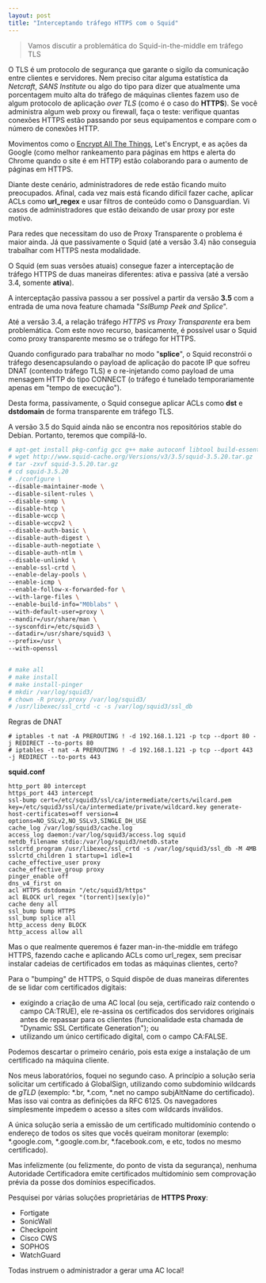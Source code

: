 ```yaml
---
layout: post
title: "Interceptando tráfego HTTPS com o Squid"
---
```


> Vamos discutir a problemática do Squid-in-the-middle em tráfego TLS

O TLS é um protocolo de segurança que garante o sigilo da comunicação entre clientes e servidores. Nem preciso citar alguma estatística da *Netcraft*, *SANS Institute* ou algo do tipo para dizer que atualmente uma porcentagem muito alta do tráfego de máquinas clientes fazem uso de algum protocolo de aplicação *over TLS* (como é o caso do **HTTPS**). Se você administra algum web proxy ou firewall, faça o teste: verifique quantas conexões HTTPS estão passando por seus equipamentos e compare com o número de conexões HTTP.

Movimentos como o [Encrypt All The Things](https://encryptallthethings.net/), Let's Encrypt, e as ações da Google (como melhor rankeamento para páginas em https e alerta do Chrome quando o site é em HTTP) estão colaborando para o aumento de páginas em HTTPS.

Diante deste cenário, administradores de rede estão ficando muito preocupados. Afinal, cada vez mais está ficando difícil  fazer cache, aplicar ACLs como **url_regex** e usar filtros de conteúdo como o Dansguardian. Vi casos de administradores que estão deixando de usar proxy por este motivo.

Para redes que necessitam do uso de Proxy Transparente o problema é maior ainda. Já que passivamente o Squid (até a versão 3.4) não conseguia trabalhar com HTTPS nesta modalidade.

O Squid (em suas versões atuais) consegue fazer a interceptação de tráfego HTTPS de duas maneiras diferentes: ativa e passiva (até a versão 3.4, somente **ativa**).

A interceptação passiva passou a ser possível a partir da versão **3.5** com a entrada de uma nova feature chamada "*SslBump Peek and Splice*".

Até a versão 3.4, a relação tráfego *HTTPS vs Proxy Transparente* era bem problemática. Com este novo recurso, basicamente, é possível usar o Squid como proxy transparente mesmo se o tráfego for HTTPS.

Quando configurado para trabalhar no modo "**splice**", o Squid reconstrói o tráfego desencapsulando o payload de aplicação do pacote IP que sofreu DNAT (contendo tráfego TLS) e o re-injetando como payload de uma mensagem HTTP do tipo CONNECT (o tráfego é tunelado temporariamente apenas em "tempo de execução").

Desta forma, passivamente, o Squid consegue aplicar ACLs como **dst** e **dstdomain** de forma transparente em tráfego TLS.

A versão 3.5 do Squid ainda não se encontra nos repositórios stable do Debian. Portanto, teremos que compilá-lo.

```bash
# apt-get install pkg-config gcc g++ make autoconf libtool build-essential
# wget http://www.squid-cache.org/Versions/v3/3.5/squid-3.5.20.tar.gz
# tar -zxvf squid-3.5.20.tar.gz
# cd squid-3.5.20
# ./configure \
--disable-maintainer-mode \
--disable-silent-rules \
--disable-snmp \
--disable-htcp \
--disable-wccp \
--disable-wccpv2 \
--disable-auth-basic \
--disable-auth-digest \
--disable-auth-negotiate \
--disable-auth-ntlm \
--disable-unlinkd \
--enable-ssl-crtd \
--enable-delay-pools \
--enable-icmp \
--enable-follow-x-forwarded-for \
--with-large-files \
--enable-build-info="M0blabs" \
--with-default-user=proxy \
--mandir=/usr/share/man \
--sysconfdir=/etc/squid3 \
--datadir=/usr/share/squid3 \
--prefix=/usr \
--with-openssl


# make all
# make install
# make install-pinger
# mkdir /var/log/squid3/
# chown -R proxy.proxy /var/log/squid3/
# /usr/libexec/ssl_crtd -c -s /var/log/squid3/ssl_db
```

Regras de DNAT

```
# iptables -t nat -A PREROUTING ! -d 192.168.1.121 -p tcp --dport 80 -j REDIRECT --to-ports 80
# iptables -t nat -A PREROUTING ! -d 192.168.1.121 -p tcp --dport 443 -j REDIRECT --to-ports 443
```

**squid.conf**

```
http_port 80 intercept
https_port 443 intercept
ssl-bump cert=/etc/squid3/ssl/ca/intermediate/certs/wilcard.pem key=/etc/squid3/ssl/ca/intermediate/private/wildcard.key generate-host-certificates=off version=4 options=NO_SSLv2,NO_SSLv3,SINGLE_DH_USE
cache_log /var/log/squid3/cache.log
access_log daemon:/var/log/squid3/access.log squid
netdb_filename stdio:/var/log/squid3/netdb.state
sslcrtd_program /usr/libexec/ssl_crtd -s /var/log/squid3/ssl_db -M 4MB sslcrtd_children 1 startup=1 idle=1
cache_effective_user proxy
cache_effective_group proxy
pinger_enable off
dns_v4_first on
acl HTTPS dstdomain "/etc/squid3/https"
acl BLOCK url_regex "(torrent)|sex(y|o)"
cache deny all
ssl_bump bump HTTPS
ssl_bump splice all
http_access deny BLOCK
http_access allow all
```
Mas o que realmente queremos é fazer man-in-the-middle em tráfego HTTPS, fazendo cache e aplicando ACLs como url_regex, sem precisar instalar cadeias de certificados em todas as máquinas clientes, certo?

Para o "bumping" de HTTPS, o Squid dispõe de duas maneiras diferentes de se lidar com certificados digitais:

* exigindo a criação de uma AC local (ou seja, certificado raiz contendo o campo CA:TRUE), ele re-assina os certificados dos servidores originais antes de repassar para os clientes (funcionalidade esta chamada de "Dynamic SSL Certificate Generation"); ou
* utilizando um único certificado digital, com o campo CA:FALSE.

Podemos descartar o primeiro cenário, pois esta exige a instalação de um certificado na máquina cliente.

Nos meus laboratórios, foquei no segundo caso. A princípio a solução seria solicitar um certificado á GlobalSign, utilizando como subdomínio wildcards de *gTLD* (exemplo: *.br, *.com, *.net no campo subjAltName do certificado). Mas isso vai contra as definições da RFC 6125. Os navegadores simplesmente impedem o acesso a sites com wildcards inválidos.

A única solução seria a emissão de um certificado multidomínio contendo o endereço de todos os sites que vocês queiram monitorar (exemplo: *.google.com, *.google.com.br, *.facebook.com, e etc, todos no mesmo certificado).

Mas infelizmente (ou felizmente, do ponto de vista da segurança), nenhuma Autoridade Certificadora emite certificados multidomínio sem comprovação prévia da posse dos domínios especificados.

Pesquisei por várias soluções proprietárias de **HTTPS Proxy**:

* Fortigate
* SonicWall
* Checkpoint
* Cisco CWS
* SOPHOS
* WatchGuard

Todas instruem o administrador a gerar uma AC local!

